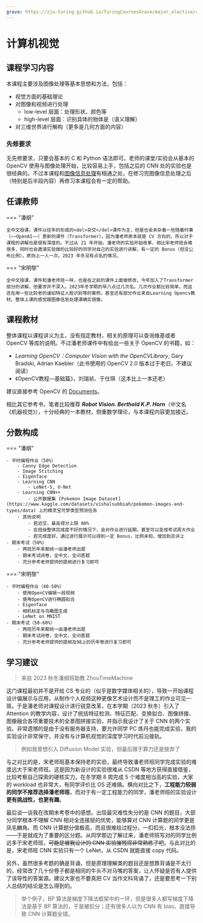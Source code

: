```yaml
---
grave: https://zju-turing.github.io/TuringCoursesGrave/major_elective/computer_vision/
---
```


# 计算机视觉

## 课程学习内容

本课程主要涉及图像处理等基本思想和方法，包括：

- 视觉方面的基础理论
- 对图像和视频进行处理
    - low-level 层面：处理形状、颜色等
    - high-level 层面：识别具体的物体是（语义理解）
- 对三维世界进行解构（更多是几何方面的内容）

### 先修要求

无先修要求，只要会基本的 C 和 Python 语法即可。老师的课堂/实验会从基本的 OpenCV 使用与图像处理开始，比较容易上手，包括之后的 CNN 处的实验也是很经典的。不过本课程和[图像信息处理](../digital_image_processing/index.md)有相通之处，在修习完图像信息处理之后（特别是后半段内容）再修习本课程会有一定的帮助。

## 任课教师

=== "潘纲"

    全中文授课，课件以往年的形成的<del>杂交</del>课件为主，但是也会夹杂着一些随着时事（~~OpenAI~~）更新的课件（Transformer）。因为潘老师原本就是 CV 方向的，所以对于课程的讲解也是很有深度的。不过从 21 年开始，潘老师的实验开始改革，相比宋老师班会难很多，同时也会邀请实验做的比较好的同学对自己的实验进行讲解，有一定的 Bonus（但没公布比例），原则上一人一次。2023 年冬没有点名的情况。

=== "宋明黎" 

    全中文授课，课件和潘老师班一样，也是在之前的课件上面做修改，今年加入了Transformer部分的讲解，但要求并不深入。2023年冬学期的早八点过几次名。几次作业都比较简单，而且还在用一些比较老的诸如特征人脸识别等的案例，甚至还有部分作业来自Learning Opencv教材。整体上课的感觉跟图像信息处理课确实很像。

## 课程教材

整体课程以课程讲义为主，没有指定教材，相关的原理可以查询维基或者 OpenCV 等库的说明。不过潘老师课件中有给出一些关于 OpenCV 的书籍，如：

- *Learning OpenCV：Computer Vision with the OpenCVLibrary*, Gary Bradski, Adrian Kaebler（此书使用的 OpenCV 2.0 版本过于老旧，不建议阅读）
- 《OpenCV教程—基础篇》，刘瑞祯、于仕琪（这本比上一本还老）

建议直接参考 OpenCV 的 [Documents](https://docs.opencv.org/4.x/d1/dfb/intro.html)。

相比其它参考书，笔者比较推荐 ***Robot Vision. Berthold K.P. Horn***（中文名《机器视觉》），十分经典的一本教材，侧重数学理论，与本课程内容更加接近。

## 分数构成

=== "潘纲"

    - 平时编程作业（50%）
        - Canny Edge Detection
        - Image Stitching
        - Eigenface
        - Learning CNN
            - LeNet-5, U-Net
        - Learning CNN++
            - 公开数据集 [Pokemon Image Dataset](https://www.kaggle.com/datasets/vishalsubbiah/pokemon-images-and-types/data) 上的精灵宝可梦类型预测任务
        - 其他说明
            - 若迟交，最高得分上限 80%
            - 在班级整体完成度不好的情况下，会对作业进行延期，甚至可以变成考试周大作业
            - 若完成度好，通过进行展示可以得到一定 Bonus，比例未知，增加到总评上
    - 期末考试（50%）
        - 两班历年来都统一由潘老师出题
        - 期末考试闭卷，全中文，全问答题
        - 充分参考老师提供的提纲进行复习即可

=== "宋明黎" 

    - 平时编程作业（40-50%）
        - 使用OpenCV编辑一段视频
        - 使用OpenCV进行椭圆拟合
        - Eigenface
        - 相机标定与鸟瞰图生成
        - LeNet on MNIST
    - 期末考试（50-60%）
        - 两班历年来都统一由潘老师出题
        - 期末考试闭卷，全中文，全问答题
        - 充分参考老师提供的提纲及98上的历年卷进行复习即可

## 学习建议

> 来自 2023 秋冬潘纲班助教 ZhouTimeMachine

这门课程最初并不是开给 CS 专业的（似乎是数字媒体相关的），导致一开始课程设计偏展示与应用，从制作个人视频这种更像艺术设计而不是理工的作业可见一斑。于是潘老师对课程设计进行锐意改革，在本学期（2023 秋冬）引入了 Attention 的教学内容，设计了统括特征检测、特征匹配、变换拟合、图像拼接、图像融合各项重要技术的全景图拼接实验，并指示我设计了关于 CNN 的两个实验。非常遗憾的是由于没有服务器支持，要允许同学 PC 炼丹也能完成实验，我的实验设计非常保守，并没有与计算机视觉的深度学习时代前沿接轨。

> 例如我曾想引入 Diffusion Model 实验，但最后限于算力还是放弃了

与之对比的是，宋老师班基本保持老的实验，最终导致潘老师班同学完成实验的难度远大于宋老师班。这是因为新设计的实验很难从 CSDN 等地方获得直接借鉴，比较考察自己探索的硬核实力。在冬学期 8 周完成 5 个难度相当高的实验，大家的 workload 也非常大，有同学评价比 OS 还难搞。横向对比之下，**工程能力较弱的同学不推荐选择潘老师班**，而对于有一定工程能力的同学，潘老师班的实验设计**更有挑战性，也更有趣**。

最后谈一谈我在改期末考卷中的感想。出现最灾难性失分的是 CNN 的题目，大部分同学根本不理解 CNN 相对全连接层的优势，能够算对 CNN 计算题的同学更是凤毛麟角。而 CNN 计算题分值极高，而且很难给过程分，一扣扣光，根本没法捞——于是就成为了重要的区分题。从同学那边了解过来，潘老师班写对的同学比例远多于宋老师班，<del>可能是被我设计的 CNN 实验摧残得非常熟练了吧</del>。与此对比的是，宋老师班 CNN 实验只有一个 LeNet，从 CSDN 就能直接 copy 代码。

另外，虽然很多考题的确是背诵，但是原理理解类的题目还是想靠背诵是不太行的，经常改了几十份卷子都是相同的牛头不对马嘴的答案，让人怀疑是否有人提供了误导性的答案源。建议大家也不要真把 CV 当作文科背诵了，还是要思考一下别人总结的结论是怎么得到的。

> 举个例子，BP 算法是梯度下降法框架中的一环，但是很多人都写梯度下降法是基于 BP 算法的，于是被扣分；还有很多人以为 CNN 有 bias，直接导致 CNN 计算题全错。
